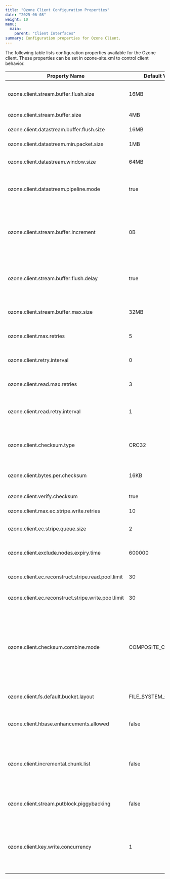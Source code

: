 ```yaml
---
title: "Ozone Client Configuration Properties"
date: "2025-06-08"
weight: 10
menu:
  main:
    parent: "Client Interfaces"
summary: Configuration properties for Ozone Client.
---
```

<!---
  Licensed to the Apache Software Foundation (ASF) under one or more
  contributor license agreements.  See the NOTICE file distributed with
  this work for additional information regarding copyright ownership.
  The ASF licenses this file to You under the Apache License, Version 2.0
  (the "License"); you may not use this file except in compliance with
  the License.  You may obtain a copy of the License at

      http://www.apache.org/licenses/LICENSE-2.0

  Unless required by applicable law or agreed to in writing, software
  distributed under the License is distributed on an "AS IS" BASIS,
  WITHOUT WARRANTIES OR CONDITIONS OF ANY KIND, either express or implied.
  See the License for the specific language governing permissions and
  limitations under the License.
-->

The following table lists configuration properties available for the Ozone client. These properties can be set in ozone-site.xml to control client behavior.

| Property Name | Default Value | Description |
|--------------|--------------|-------------|
| ozone.client.stream.buffer.flush.size | 16MB | Size which determines at what buffer position a partial flush will be initiated during write. It should be a multiple of ozone.client.stream.buffer.size |
| ozone.client.stream.buffer.size | 4MB | The size of chunks the client will send to the server |
| ozone.client.datastream.buffer.flush.size | 16MB | The boundary at which putBlock is executed |
| ozone.client.datastream.min.packet.size | 1MB | The maximum size of the ByteBuffer (used via ratis streaming) |
| ozone.client.datastream.window.size | 64MB | Maximum size of BufferList (used for retry) size per BlockDataStreamOutput instance |
| ozone.client.datastream.pipeline.mode | true | Streaming write supports both pipeline mode (datanode1->datanode2->datanode3) and star mode (datanode1->datanode2, datanode1->datanode3). By default, pipeline mode is used. |
| ozone.client.stream.buffer.increment | 0B | Buffer (defined by ozone.client.stream.buffer.size) will be incremented with this step. If zero, the full buffer will be created at once. Setting it to a value between 0 and ozone.client.stream.buffer.size can reduce memory usage for very small keys, but has a performance overhead. |
| ozone.client.stream.buffer.flush.delay | true | Default true. When calling flush(), determines whether the data in the current buffer is greater than ozone.client.stream.buffer.size. If greater, then send buffer to the datanode. Can be turned off by setting this to false. |
| ozone.client.stream.buffer.max.size | 32MB | Size which determines at what buffer position write call will be blocked till acknowledgement of the first partial flush happens by all servers. |
| ozone.client.max.retries | 5 | Maximum number of retries by Ozone Client on encountering exception while writing a key |
| ozone.client.retry.interval | 0 | Time duration a client will wait before retrying a write key request on encountering an exception. By default there is no wait |
| ozone.client.read.max.retries | 3 | Maximum number of retries by Ozone Client on encountering connectivity exception when reading a key. |
| ozone.client.read.retry.interval | 1 | Time duration in seconds a client will wait before retrying a read key request on encountering a connectivity exception from Datanodes. By default the interval is 1 second |
| ozone.client.checksum.type | CRC32 | The checksum type [NONE/ CRC32/ CRC32C/ SHA256/ MD5] determines which algorithm would be used to compute checksum for chunk data. Default checksum type is CRC32. |
| ozone.client.bytes.per.checksum | 16KB | Checksum will be computed for every bytes per checksum number of bytes and stored sequentially. The minimum value for this config is 8KB. |
| ozone.client.verify.checksum | true | Ozone client to verify checksum of the checksum blocksize data. |
| ozone.client.max.ec.stripe.write.retries | 10 | Ozone EC client to retry stripe to new block group on failures. |
| ozone.client.ec.stripe.queue.size | 2 | The max number of EC stripes can be buffered in client before flushing into datanodes. |
| ozone.client.exclude.nodes.expiry.time | 600000 | Time after which an excluded node is reconsidered for writes. If the value is zero, the node is excluded for the life of the client |
| ozone.client.ec.reconstruct.stripe.read.pool.limit | 30 | Thread pool max size for parallel read available ec chunks to reconstruct the whole stripe. |
| ozone.client.ec.reconstruct.stripe.write.pool.limit | 30 | Thread pool max size for parallel write available ec chunks to reconstruct the whole stripe. |
| ozone.client.checksum.combine.mode | COMPOSITE_CRC | The combined checksum type [MD5MD5CRC / COMPOSITE_CRC] determines which algorithm would be used to compute file checksum. COMPOSITE_CRC calculates the combined CRC of the whole file, where the lower-level chunk/block checksums are combined into file-level checksum. MD5MD5CRC calculates the MD5 of MD5 of checksums of individual chunks. Default checksum type is COMPOSITE_CRC. |
| ozone.client.fs.default.bucket.layout | FILE_SYSTEM_OPTIMIZED | The bucket layout used by buckets created using OFS. Valid values include FILE_SYSTEM_OPTIMIZED and LEGACY |
| ozone.client.hbase.enhancements.allowed | false | When set to false, client-side HBase enhancement-related Ozone (experimental) features are disabled (not allowed to be enabled) regardless of whether those configs are set. |
| ozone.client.incremental.chunk.list | false | Client PutBlock request can choose incremental chunk list rather than full chunk list to optimize performance. Critical to HBase. EC does not support this feature. Can be enabled only when ozone.client.hbase.enhancements.allowed = true |
| ozone.client.stream.putblock.piggybacking | false | Allow PutBlock to be piggybacked in WriteChunk requests if the chunk is small. Can be enabled only when ozone.client.hbase.enhancements.allowed = true |
| ozone.client.key.write.concurrency | 1 | Maximum concurrent writes allowed on each key. Defaults to 1 which matches the behavior before HDDS-9844. For unlimited write concurrency, set this to -1 or any negative integer value. Any value other than 1 is effective only when ozone.client.hbase.enhancements.allowed = true |

